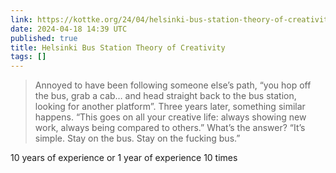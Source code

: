 ```yaml
---
link: https://kottke.org/24/04/helsinki-bus-station-theory-of-creativity
date: 2024-04-18 14:39 UTC
published: true
title: Helsinki Bus Station Theory of Creativity
tags: []
---
```


> Annoyed to have been following someone else’s path, “you hop off the bus, grab a cab… and head straight back to the bus station, looking for another platform”. Three years later, something similar happens. “This goes on all your creative life: always showing new work, always being compared to others.” What’s the answer? “It’s simple. Stay on the bus. Stay on the fucking bus.”

10 years of experience or 1 year of experience 10 times
